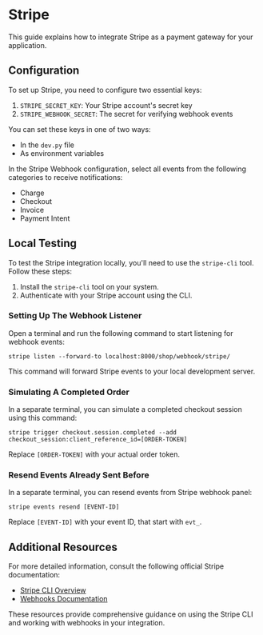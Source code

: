 # Stripe

This guide explains how to integrate Stripe as a payment gateway for your application.

## Configuration

To set up Stripe, you need to configure two essential keys:

1. `STRIPE_SECRET_KEY`: Your Stripe account's secret key
2. `STRIPE_WEBHOOK_SECRET`: The secret for verifying webhook events

You can set these keys in one of two ways:

- In the `dev.py` file
- As environment variables

In the Stripe Webhook configuration, select all events from the following categories to receive notifications:

- Charge
- Checkout
- Invoice
- Payment Intent

## Local Testing

To test the Stripe integration locally, you'll need to use the `stripe-cli` tool. Follow these steps:

1. Install the `stripe-cli` tool on your system.
2. Authenticate with your Stripe account using the CLI.

### Setting Up The Webhook Listener

Open a terminal and run the following command to start listening for webhook events:

```
stripe listen --forward-to localhost:8000/shop/webhook/stripe/
```

This command will forward Stripe events to your local development server.

### Simulating A Completed Order

In a separate terminal, you can simulate a completed checkout session using this command:

```
stripe trigger checkout.session.completed --add checkout_session:client_reference_id=[ORDER-TOKEN]
```

Replace `[ORDER-TOKEN]` with your actual order token.

### Resend Events Already Sent Before

In a separate terminal, you can resend events from Stripe webhook panel:

```
stripe events resend [EVENT-ID]
```

Replace `[EVENT-ID]` with your event ID, that start with `evt_`.

## Additional Resources

For more detailed information, consult the following official Stripe documentation:

- [Stripe CLI Overview](https://docs.stripe.com/stripe-cli/overview)
- [Webhooks Documentation](https://docs.stripe.com/webhooks)

These resources provide comprehensive guidance on using the Stripe CLI and working with webhooks in your integration.
